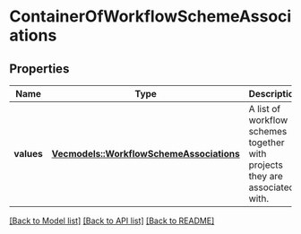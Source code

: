 # ContainerOfWorkflowSchemeAssociations

## Properties

Name | Type | Description | Notes
------------ | ------------- | ------------- | -------------
**values** | [**Vec<models::WorkflowSchemeAssociations>**](WorkflowSchemeAssociations.md) | A list of workflow schemes together with projects they are associated with. | 

[[Back to Model list]](../README.md#documentation-for-models) [[Back to API list]](../README.md#documentation-for-api-endpoints) [[Back to README]](../README.md)



